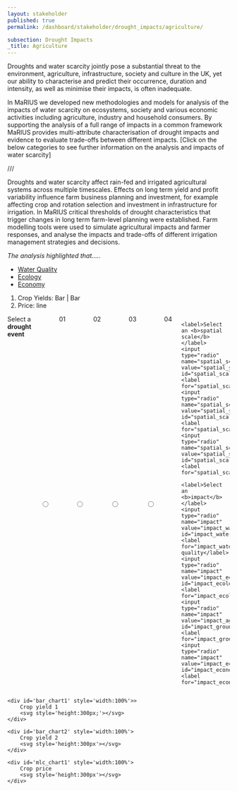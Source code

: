 ```yaml
---
layout: stakeholder
published: true
permalink: /dashboard/stakeholder/drought_impacts/agriculture/

subsection: Drought Impacts
_title: Agriculture
---
```


Droughts and water scarcity jointly pose a substantial threat to the environment, agriculture, infrastructure, society and culture in the UK, yet our ability to characterise and predict their occurrence, duration and intensity, as well as minimise their impacts, is often inadequate.

In MaRIUS we developed new methodologies and models for analysis of the impacts of water scarcity on ecosystems, society and various economic activities including agriculture, industry and household consumers. By supporting the analysis of a full range of impacts in a common framework MaRIUS provides multi-attribute characterisation of drought impacts and evidence to evaluate trade-offs between different impacts. [Click on the below categories to see further information on the analysis and impacts of water scarcity]

///

Droughts and water scarcity affect rain-fed and irrigated agricultural systems across multiple timescales.  Effects on long term yield and profit variability influence farm business planning and investment, for example affecting crop and rotation selection and investment in infrastructure for irrigation. In MaRIUS critical thresholds of drought characteristics that trigger changes in long term farm-level planning were established. Farm modelling tools were used to simulate agricultural impacts and farmer responses, and analyse the impacts and trade-offs of different irrigation management strategies and decisions.

*The analysis highlighted that…..*


* [Water Quality](drought_impacts_wq/)
* [Ecology](drought_impacts_ecology)
* [Economy](drought_impacts_economy)


1. Crop Yields: Bar | Bar
2. Price: line


<div class="large-6 medium-6 columns">
	<label>Select a <b>drought event</b></label>
	<input type="radio" name="drought_event" value="drought_event_01" id="drought_event_01"><label for="drought_event_01">01</label>
	<input type="radio" name="drought_event" value="drought_event_02" id="drought_event_02"><label for="drought_event_02">02</label>
	<input type="radio" name="drought_event" value="drought_event_03" id="drought_event_03"><label for="drought_event_03">03</label>
	<input type="radio" name="drought_event" value="drought_event_04" id="drought_event_04"><label for="drought_event_04">04</label>

	<label>Select an <b>spatial scale</b></label>
	<input type="radio" name="spatial_scale" value="spatial_scale_thames" id="spatial_scale_thames"><label for="spatial_scale_thames">Thames</label>
	<input type="radio" name="spatial_scale" value="spatial_scale_severn" id="spatial_scale_severn"><label for="spatial_scale_severn">Severn</label>
	<input type="radio" name="spatial_scale" value="spatial_scale_england" id="spatial_scale_england"><label for="spatial_scale_england">England</label>

	<label>Select an <b>impact</b></label>
	<input type="radio" name="impact" value="impact_water_quality" id="impact_water_quality"><label for="impact_water_quality">Water quality</label>
	<input type="radio" name="impact" value="impact_ecology" id="impact_ecology"><label for="impact_ecology">Ecology</label>
	<input type="radio" name="impact" value="impact_agriculture" id="impact_groundwater"><label for="impact_groundwater">Agriculture</label>
	<input type="radio" name="impact" value="impact_economy" id="impact_economy"><label for="impact_economy">Economy</label>
</div>

<div class="large-6 medium-6 columns">

	<div id='bar_chart1' style='width:100%'>>
		Crop yield 1
		<svg style='height:300px;'></svg>
	</div>

	<div id='bar_chart2' style='width:100%'>
		Crop yield 2
		<svg style='height:300px'></svg>
	</div>

	<div id='mlc_chart1' style='width:100%'>
		Crop price 
		<svg style='height:300px'></svg>
	</div>

</div>



<script>
function initBarChart(chart_id){
	nv.addGraph(function() {
		var chart_name = chart_id + '_chart';
		var chart_name = nv.models.discreteBarChart()
		  .x(function(d) { return d.label })    //Specify the data accessors.
		  .y(function(d) { return d.value })
		  .staggerLabels(true)    //Too many bars and not enough room? Try staggering labels.
		  .tooltips(false)        //Don't show tooltips
		  .showValues(true)       //...instead, show the bar value right on top of each bar.
		  .transitionDuration(350)
		  ;

		d3.select('#' + chart_id + ' svg')
		  .datum(exampleData())
		  .call(chart_name);

		nv.utils.windowResize(chart_name.update);

		return chart_name;
	});
};

//Each bar represents a single discrete quantity.
function exampleData() {
 return  [ 
    {
      key: "Crop production",
      values: [
        { 
          "label" : "A Label" ,
          "value" : -29.765957771107
        } , 
        { 
          "label" : "B Label" , 
          "value" : 0
        } , 
        { 
          "label" : "C Label" , 
          "value" : 32.807804682612
        } , 
        { 
          "label" : "D Label" , 
          "value" : 196.45946739256
        } , 
        { 
          "label" : "E Label" ,
          "value" : 0.19434030906893
        }
      ]
    }
  ]

}

initBarChart('bar_chart1');
initBarChart('bar_chart2');

</script>

<script src='{{ site.baseurl }}/assets/js/multi_line_chart.js' type='text/javascript'> </script>

